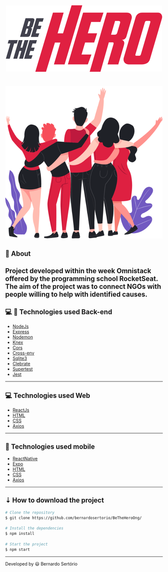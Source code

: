 <h1 align="center">
  <img src="frontend/src/assets/logo.svg">
</h1>

<h1 align="center">
  <img src="frontend/src/assets/heroes.png">
</h1>


## 🔖 About

Project developed within the week Omnistack offered by the programming school RocketSeat. The aim of the project was to connect NGOs with people willing to help with identified causes.
---

## 💻 📱 Technologies used Back-end

- [NodeJs](https://nodejs.org/en/)
- [Express](https://expressjs.com/pt-br/) 
- [Nodemon](https://www.npmjs.com/package/nodemon)
- [Knex](http://knexjs.org/)
- [Cors](https://developer.mozilla.org/pt-BR/docs/Web/HTTP/Controle_Acesso_CORS)
- [Cross-env](https://www.npmjs.com/package/cross-env)
- [Sqlite3](https://www.sqlite.org/index.html)
- [Clebrate](https://www.npmjs.com/package/celebrate)
- [Supertest](https://www.npmjs.com/package/supertest)
- [Jest](https://jestjs.io/)


---

## 💻  Technologies used Web

- [ReactJs](https://pt-br.reactjs.org/)
- [HTML](https://developer.mozilla.org/pt-BR/docs/Web/HTML)
- [CSS](https://www.hostinger.com.br/tutoriais/o-que-e-css-guia-basico-de-css/)
- [Axios](https://www.npmjs.com/package/axios)

---

## 📲 Technologies used mobile

- [ReactNative](https://reactnative.dev/)
- [Expo](https://expo.io/)
- [HTML](https://developer.mozilla.org/pt-BR/docs/Web/HTML)
- [CSS](https://www.hostinger.com.br/tutoriais/)
- [Axios](https://www.npmjs.com/package/axios)

 
---

## ⇣ How to download the project

```bash
# Clone the repository
$ git clone https://github.com/bernardosertorio/BeTheHeroOng/
 
# Install the dependencies 
$ npm install

# Start the project
$ npm start
```

---

Developed by 😃 Bernardo Sertório
